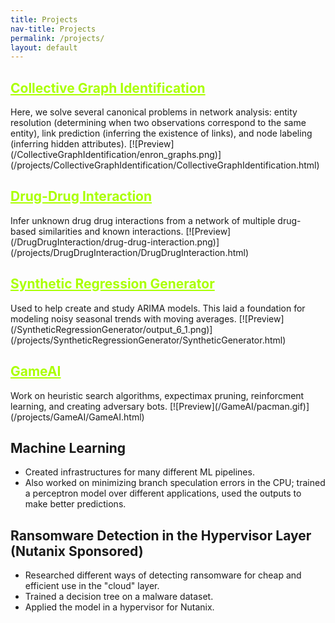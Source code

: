 ```yaml
---
title: Projects
nav-title: Projects
permalink: /projects/
layout: default
---
```


<h2 id="collective-graph-identification"><a href="/projects/CollectiveGraphIdentification/CollectiveGraphIdentification.html" style="color: #aaff00">Collective Graph Identification</a></h2>
Here, we solve several canonical problems in network analysis: entity resolution (determining when two observations correspond to the same entity), link prediction (inferring the existence of links), and node labeling (inferring hidden attributes).
[![Preview](/CollectiveGraphIdentification/enron_graphs.png)](/projects/CollectiveGraphIdentification/CollectiveGraphIdentification.html)

<h2 id="drug-drug-interaction"><a href="/projects/DrugDrugInteraction/DrugDrugInteraction.html" style="color: #aaff00">Drug-Drug Interaction</a></h2>
Infer unknown drug drug interactions from a network of multiple drug-based similarities and known interactions.
<https://github.com/linqs/psl-examples/tree/main/drug-drug-interaction>
[![Preview](/DrugDrugInteraction/drug-drug-interaction.png)](/projects/DrugDrugInteraction/DrugDrugInteraction.html)

<h2 id="synthetic-regression-generator"><a href="/projects/SyntheticRegressionGenerator/SyntheticGenerator.html" style="color: #aaff00">Synthetic Regression Generator</a></h2>
Used to help create and study ARIMA models. This laid a foundation for modeling noisy seasonal trends with moving averages.
[![Preview](/SyntheticRegressionGenerator/output_6_1.png)](/projects/SyntheticRegressionGenerator/SyntheticGenerator.html)


<h2 id="game-ai"><a href="/projects/GameAI/GameAI.html" style="color: #aaff00">GameAI </a></h2>
Work on heuristic search algorithms, expectimax pruning, reinforcment learning, and creating adversary bots.
[![Preview](/GameAI/pacman.gif)](/projects/GameAI/GameAI.html)


## Machine Learning
- Created infrastructures for many different ML pipelines.
- Also worked on minimizing branch speculation errors in the CPU; trained a perceptron model over different applications, used the outputs to make better predictions.


## Ransomware Detection in the Hypervisor Layer (Nutanix Sponsored)
- Researched different ways of detecting ransomware for cheap and efficient use in the "cloud" layer.
- Trained a decision tree on a malware dataset.
- Applied the model in a hypervisor for Nutanix.
